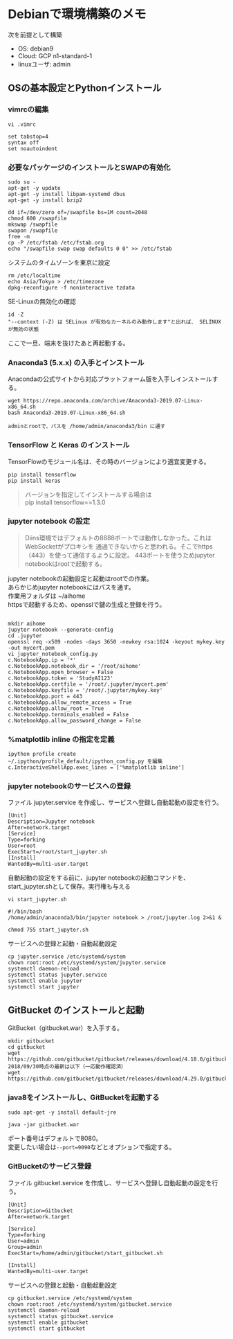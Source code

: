 # Debianで環境構築のメモ

次を前提として構築  
* OS: debian9
* Cloud: GCP n1-standard-1
* linuxユーザ: admin

## OSの基本設定とPythonインストール

### vimrcの編集

```
vi .vimrc

set tabstop=4
syntax off
set noautoindent
```

### 必要なパッケージのインストールとSWAPの有効化

```
sudo su -
apt-get -y update
apt-get -y install libpam-systemd dbus
apt-get -y install bzip2

dd if=/dev/zero of=/swapfile bs=1M count=2048
chmod 600 /swapfile
mkswap /swapfile
swapon /swapfile
free -m
cp -P /etc/fstab /etc/fstab.org
echo "/swapfile swap swap defaults 0 0" >> /etc/fstab
```

システムのタイムゾーンを東京に設定

```
rm /etc/localtime 
echo Asia/Tokyo > /etc/timezone 
dpkg-reconfigure -f noninteractive tzdata
```

SE-Linuxの無効化の確認

```
id -Z
"--context (-Z) は SELinux が有効なカーネルのみ動作します"と出れば、 SELINUX が無効の状態
```

ここで一旦、端末を抜けたあと再起動する。

### Anaconda3 (5.x.x) の入手とインストール

Anacondaの公式サイトから対応プラットフォーム版を入手しインストールする。

```
wget https://repo.anaconda.com/archive/Anaconda3-2019.07-Linux-x86_64.sh
bash Anaconda3-2019.07-Linux-x86_64.sh

adminとrootで、パスを /home/admin/anaconda3/bin に通す
```

### TensorFlow と Keras のインストール

TensorFlowのモジュール名は、その時のバージョンにより適宜変更する。<br>

```
pip install tensorflow
pip install keras
```

> バージョンを指定してインストールする場合は<br>
> pip install tensorflow==1.3.0<br>

### jupyter notebook の設定

> Diins環境ではデフォルトの8888ポートでは動作しなかった。これはWebSocketがプロキシを
通過できないからと思われる。そこでhttps（443）を使って通信するように設定。
443ポートを使うためjupyter notebookはrootで起動する。

jupyter notebookの起動設定と起動はrootでの作業。<br>
あらかじめjupyter notebookにはパスを通す。<br>
作業用フォルダは ~/aihome <br>
httpsで起動するため、opensslで鍵の生成と登録を行う。<br>

```

mkdir aihome
jupyter notebook --generate-config
cd .jupyter
openssl req -x509 -nodes -days 3650 -newkey rsa:1024 -keyout mykey.key -out mycert.pem
vi jupyter_notebook_config.py
c.NotebookApp.ip = '*'
c.NotebookApp.notebook_dir = '/root/aihome'
c.NotebookApp.open_browser = False
c.NotebookApp.token = 'StudyAI123'
c.NotebookApp.certfile = '/root/.jupyter/mycert.pem'
c.NotebookApp.keyfile = '/root/.jupyter/mykey.key'
c.NotebookApp.port = 443
c.NotebookApp.allow_remote_access = True
c.NotebookApp.allow_root = True
c.NotebookApp.terminals_enabled = False
c.NotebookApp.allow_password_change = False
```

### %matplotlib inline の指定を定義

```
ipython profile create
~/.ipython/profile_default/ipython_config.py を編集
c.InteractiveShellApp.exec_lines = ['%matplotlib inline']
```

### jupyter notebookのサービスへの登録

ファイル jupyter.service を作成し、サービスへ登録し自動起動の設定を行う。

```
[Unit]
Description=Jupyter notebook
After=network.target
[Service]
Type=forking
User=root
ExecStart=/root/start_jupyter.sh
[Install]
WantedBy=multi-user.target
```

自動起動の設定をする前に、jupyter notebookの起動コマンドを、start_jupyter.shとして保存。実行権も与える

```
vi start_jupyter.sh

#!/bin/bash
/home/admin/anaconda3/bin/jupyter notebook > /root/jupyter.log 2>&1 &

chmod 755 start_jupyter.sh
```

サービスへの登録と起動・自動起動設定

```
cp jupyter.service /etc/systemd/system
chown root:root /etc/systemd/system/jupyter.service
systemctl daemon-reload
systemctl status jupyter.service
systemctl enable jupyter
systemctl start jupyter
```

## GitBucket のインストールと起動

GitBucket（gitbucket.war）を入手する。

```
mkdir gitbucket
cd gitbucket
wget https://github.com/gitbucket/gitbucket/releases/download/4.18.0/gitbucket.war
2018/09/30時点の最新は以下（一応動作確認済）
wget https://github.com/gitbucket/gitbucket/releases/download/4.29.0/gitbucket.war
```

### java8をインストールし、GitBucketを起動する

```
sudo apt-get -y install default-jre

java -jar gitbucket.war
```

ポート番号はデフォルトで8080。<br>
変更したい場合は`--port=9090`などとオプションで指定する。

### GitBucketのサービス登録

ファイル gitbucket.service を作成し、サービスへ登録し自動起動の設定を行う。

```
[Unit]
Description=Gitbucket
After=network.target

[Service]
Type=forking
User=admin
Group=admin
ExecStart=/home/admin/gitbucket/start_gitbucket.sh

[Install]
WantedBy=multi-user.target
```

サービスへの登録と起動・自動起動設定

```
cp gitbucket.service /etc/systemd/system
chown root:root /etc/systemd/system/gitbucket.service
systemctl daemon-reload
systemctl status gitbucket.service
systemctl enable gitbucket
systemctl start gitbucket
```
